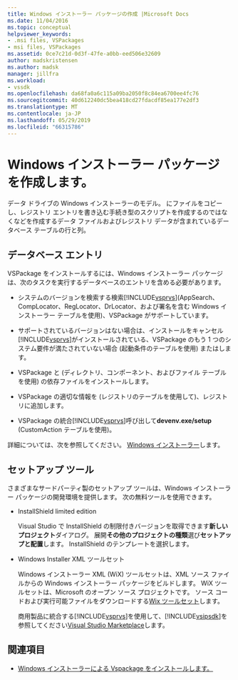 ```yaml
---
title: Windows インストーラー パッケージの作成 |Microsoft Docs
ms.date: 11/04/2016
ms.topic: conceptual
helpviewer_keywords:
- .msi files, VSPackages
- msi files, VSPackages
ms.assetid: 0ce7c21d-0d3f-47fe-a0bb-eed506e32609
author: madskristensen
ms.author: madsk
manager: jillfra
ms.workload:
- vssdk
ms.openlocfilehash: da68fa0a6c115a09ba2050f8c84ea6700ee4fc76
ms.sourcegitcommit: 40d612240dc5bea418cd27fdacdf85ea177e2df3
ms.translationtype: MT
ms.contentlocale: ja-JP
ms.lasthandoff: 05/29/2019
ms.locfileid: "66315786"
---
```

# <a name="author-a-windows-installer-package"></a>Windows インストーラー パッケージを作成します。
データ ドライブの Windows インストーラーのモデル。 にファイルをコピーし、レジストリ エントリを書き込む手続き型のスクリプトを作成するのではなくなどを作成するデータ ファイルおよびレジストリ データが含まれているデータベース テーブルの行と列。

## <a name="database-entries"></a>データベース エントリ
VSPackage をインストールするには、Windows インストーラー パッケージは、次のタスクを実行するデータベースのエントリを含める必要があります。

- システムのバージョンを検索する検索[!INCLUDE[vsprvs](../../code-quality/includes/vsprvs_md.md)](AppSearch、CompLocator、RegLocator、DrLocator、および署名を含む Windows インストーラー テーブルを使用)、VSPackage がサポートしています。

- サポートされているバージョンはない場合は、インストールをキャンセル[!INCLUDE[vsprvs](../../code-quality/includes/vsprvs_md.md)]がインストールされている、VSPackage のもう 1 つのシステム要件が満たされていない場合 (起動条件のテーブルを使用) またはします。

- VSPackage と (ディレクトリ、コンポーネント、およびファイル テーブルを使用) の依存ファイルをインストールします。

- VSPackage の適切な情報を (レジストリのテーブルを使用して)、レジストリに追加します。

- VSPackage の統合[!INCLUDE[vsprvs](../../code-quality/includes/vsprvs_md.md)]呼び出して**devenv.exe/setup** (CustomAction テーブルを使用)。

詳細については、次を参照してください。 [Windows インストーラー](/windows/desktop/Msi/windows-installer-portal)します。

## <a name="setup-tools"></a>セットアップ ツール
さまざまなサードパーティ製のセットアップ ツールは、Windows インストーラー パッケージの開発環境を提供します。 次の無料ツールを使用できます。

- InstallShield limited edition

   Visual Studio で InstallShield の制限付きバージョンを取得できます**新しいプロジェクト**ダイアログ。 展開**その他のプロジェクトの種類**選び**セットアップと配置**します。 InstallShield のテンプレートを選択します。

- Windows Installer XML ツールセット

   Windows インストーラー XML (WiX) ツールセットは、XML ソース ファイルからの Windows インストーラー パッケージをビルドします。 WiX ツールセットは、Microsoft のオープン ソース プロジェクトです。 ソース コードおよび実行可能ファイルをダウンロードする[Wix ツールセット](http://sourceforge.net/projects/wix)します。

   商用製品に統合する[!INCLUDE[vsprvs](../../code-quality/includes/vsprvs_md.md)]を使用して、[!INCLUDE[vsipsdk](../../extensibility/includes/vsipsdk_md.md)]を参照してください[Visual Studio Marketplace](https://marketplace.visualstudio.com/)します。

## <a name="see-also"></a>関連項目
- [Windows インストーラーによる Vspackage をインストールします。](../../extensibility/internals/installing-vspackages-with-windows-installer.md)